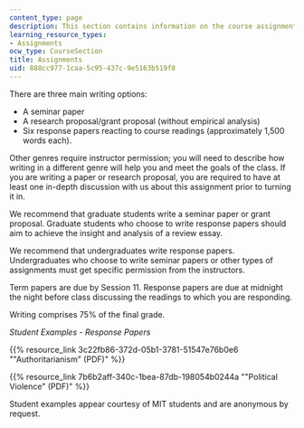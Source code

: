 ```yaml
---
content_type: page
description: This section contains information on the course assignments.
learning_resource_types:
- Assignments
ocw_type: CourseSection
title: Assignments
uid: 888cc977-1caa-5c95-437c-9e5163b519f8
---
```


There are three main writing options:

*   A seminar paper
*   A research proposal/grant proposal (without empirical analysis)
*   Six response papers reacting to course readings (approximately 1,500 words each).

Other genres require instructor permission; you will need to describe how writing in a different genre will help you and meet the goals of the class. If you are writing a paper or research proposal, you are required to have at least one in-depth discussion with us about this assignment prior to turning it in.

We recommend that graduate students write a seminar paper or grant proposal. Graduate students who choose to write response papers should aim to achieve the insight and analysis of a review essay.

We recommend that undergraduates write response papers. Undergraduates who choose to write seminar papers or other types of assignments must get specific permission from the instructors.

Term papers are due by Session 11. Response papers are due at midnight the night before class discussing the readings to which you are responding.

Writing comprises 75% of the final grade.

_Student Examples - Response Papers_

{{% resource_link 3c22fb86-372d-05b1-3781-51547e76b0e6 "\"Authoritarianism\" (PDF)" %}}

{{% resource_link 7b6b2aff-340c-1bea-87db-198054b0244a "\"Political Violence\" (PDF)" %}}

Student examples appear courtesy of MIT students and are anonymous by request.
